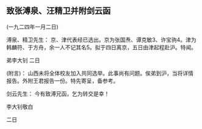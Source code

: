 ## 致张溥泉、汪精卫并附剑云函

(一九二四年一月二日)

溥泉、精卫先生：
京、津代表经已选出。京为张国焘、谭克敏3、许宝驹4。津为韩麟符、于方舟，余一人不记其名5。拟于四日离京，五日由津起程赴沪。特闻。

弟李大钊
二日

(附言)：
山西未将全体校友加入共同选举。此事尚有问题。俟弟到沪，当将详情报告。外附王君报告一份。特先寄呈，备参考。

剑云先生：
今有致溥兄函，乞为转交是幸！

李大钊敬白

二日


